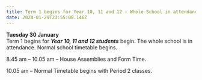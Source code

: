 ```yaml
---
title: Term 1 begins for Year 10, 11 and 12 - Whole School in attendance
date: 2024-01-29T23:55:08.146Z
---
```

**Tuesday 30 January**  
Term 1 begins for ***Year 10, 11 and 12 students*** begin. The whole school is in attendance.  Normal school timetable begins.  

8.45 am – 10.05 am – House Assemblies and Form Time.  

10.05 am – Normal Timetable begins with Period 2 classes.

